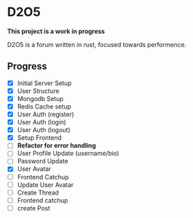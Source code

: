 # D2O5

**This project is a work in progress**

D2O5 is a forum written in rust, focused towards performence.

## Progress

- [x] Initial Server Setup
- [x] User Structure
- [x] Mongodb Setup
- [x] Redis Cache setup
- [x] User Auth (register)
- [x] User Auth (login)
- [x] User Auth (logout)
- [x] Setup Frontend
- [ ] **Refactor for error handling**
- [ ] User Profile Update (username/bio)
- [ ] Password Update
- [x] User Avatar
- [ ] Frontend Catchup
- [ ] Update User Avatar
- [ ] Create Thread
- [ ] Frontend catchup
- [ ] create Post